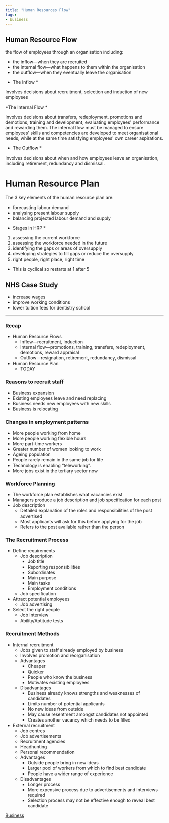 ```yaml
---
title: "Human Resources Flow"
tags:
- business
---
```



## Human Resource Flow ##

the flow of employees through an organisation 
including:
- the inflow—when they are recruited
- the internal flow—what happens to them within the organisation
- the outflow—when they eventually leave the organisation

* The Inflow *

Involves decisions about recruitment, selection and induction of new employees

*The Internal Flow *

Involves decisions about transfers, redeployment, promotions and demotions, training and development, evaluating employees' performance and rewarding them.
The internal flow must be managed to ensure employees' skills and competencies are developed to meet organisational needs, while at the same time satisfying 
employees' own career aspirations.

* The Outflow *

Involves decisions about when and how employees leave an organisation, including retirement, redundancy and dismissal.

# Human Resource Plan #

The 3 key elements of the human resource plan are:
- forecasting labour demand
- analysing present labour supply
- balancing projected labour demand and supply

* Stages in HRP *

1) assessing the current workforce
2) assessing the workforce needed in the future
3) identifying the gaps or areas of oversupply
4) developing strategies to fill gaps or reduce the oversupply
5) right people, right place, right time
- This is cyclical so restarts at 1 after 5


## NHS Case Study ##

- increase wages
- improve working conditions
- lower tuition fees for dentistry school


---

### Recap

- Human Resource Flows
	- Inflow—recruitment, induction
	- Internal flow—promotions, training, transfers, redeployment, demotions, reward appraisal
	- Outflow—resignation, retirement, redundancy, dismissal
- Human Resource Plan
	- TODAY

### Reasons to recruit staff

- Business expansion
- Existing employees leave and need replacing
- Business needs new employees with new skills
- Business is relocating

### Changes in employment patterns

- More people working from home
- More people working flexible hours
- More part-time workers
- Greater number of women looking to work
- Ageing population
- People rarely remain in the same job for life
- Technology is enabling “teleworking”.
- More jobs exist in the tertiary sector now

###  Workforce Planning

- The workforce plan establishes what vacancies exist
- Managers produce a job description and job specification for each post
- Job description
	- Detailed explanation of the roles and responsibilities of the post advertised
	- Most applicants will ask for this before applying for the job
	- Refers to the post available rather than the person

### The Recruitment Process

- Define requirements
	- Job description
		- Job title
		- Reporting responsibilities
		- Subordinates
		- Main purpose
		- Main tasks
		- Employment conditions
	- Job specification
- Attract potential employees
	- Job advertising
- Select the right people
	- Job Interview
	- Ability/Aptitude tests


### Recruitment Methods

- Internal recruitment
	- Jobs given to staff already employed by business
	- Involves promotion and reorganisation
	- Advantages
		- Cheaper
		- Quicker
		- People who know the business
		- Motivates existing employees
	- Disadvantages
		- Business already knows strengths and weaknesses of candidates
		- Limits number of potential applicants
		- No new ideas from outside
		- May cause resentment amongst candidates not appointed
		- Creates another vacancy which needs to be filled
- External recruitment
	- Job centres
	- Job advertisements
	- Recruitment agencies
	- Headhunting
	- Personal recommendation
	- Advantages
		- Outside people bring in new ideas
		- Larger pool of workers from which to find best candidate
		- People have a wider range of experience
	- Disadvantages
		- Longer process
		- More expensive process due to advertisements and interviews required
		- Selection process may not be effective enough to reveal best candidate



[Business](/Business)
